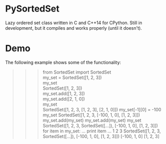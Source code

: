 # PySortedSet
Lazy ordered set class written in C and C++14 for CPython.  Still in development, but it compiles and works properly (until it doesn't).


# Demo
The following example shows some of the functionality:

>>> from SortedSet import SortedSet                                                                                                               
>>> my_set = SortedSet([1, 2, 3])                                                                                                                 
>>> my_set                                                                                                                                        
SortedSet([1, 2, 3])                                                                                                                              
>>> my_set.add([1, 2, 3])                                                                                                                         
>>> my_set.add([2, 1, 0])                                                                                                              
>>> my_set                                                                                                                                        
SortedSet([1, 2, 3, [1, 2, 3], [2, 1, 0]])
>>> my_set[-1][0] = -100
>>> my_set
SortedSet([1, 2, 3, [-100, 1, 0], [1, 2, 3]])
>>> my_set.add(my_set)
>>> my_set.add(my_set)
>>> my_set
SortedSet([1, 2, 3, SortedSet([...]), [-100, 1, 0], [1, 2, 3]])
>>> for item in my_set:
...     print item
... 
1
2
3
SortedSet([1, 2, 3, SortedSet([...]), [-100, 1, 0], [1, 2, 3]])
[-100, 1, 0]
[1, 2, 3]
>>> 
 
